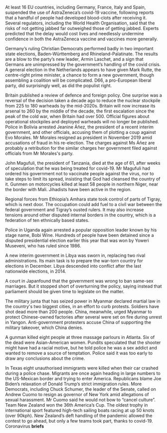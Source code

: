 At least 16 EU countries, including Germany, France, Italy and Spain,
suspended the use of AstraZeneca’s covid-19 vaccine, following reports that
a handful of people had developed blood-clots after receiving it. Several
regulators, including the World Health Organisation, said that the risks of
not getting jabbed far outweighed those of getting jabbed. Experts predicted
that the delay would cost lives and needlessly undermine confidence in both
the AstraZeneca vaccine and vaccines more generally.



Germany’s ruling Christian Democrats performed badly in two important
state elections, Baden-Württemberg and Rhineland-Palatinate. The results
are a blow to the party’s new leader, Armin Laschet, and a sign that
Germans are unimpressed by the government’s handling of the covid crisis.
A general election in the Netherlands appears to have given Mark Rutte, the
centre-right prime minister, a chance to form a new government, though
assembling a coalition will be complicated. D66, a pro-European liberal
party, did surprisingly well, as did the populist right.


Britain published a review of defence and foreign policy. One surprise was a
reversal of the decision taken a decade ago to reduce the nuclear stockpile 
from 225 to 180 warheads by the mid-2020s. Britain will now increase its
arsenal to 260 by the middle of the decade, the first escalation since the peak of the cold war, when Britain had over 500. Official figures about
operational stockpiles and deployed warheads will no longer be published.
Police in Bolivia arrested Jeanine Áñez, the president of a recent interim
government, and other officials, accusing them of plotting a coup against
Evo Morales. Mr Morales resigned as president in November 2019 amid
accusations of fraud in his re-election. The charges against Ms Áñez are
probably a retribution for the similar charges her government filed against
officials from Mr Morales's party.


John Magufuli, the president of Tanzania, died at the age of 61, after weeks
of speculation that he was being treated for covid-19. Mr Magufuli had
ordered his government not to vaccinate people against the virus, nor to take
steps to limit its spread, insisting that God had cleansed the country of it.
Gunmen on motorcycles killed at least 58 people in northern Niger, near the
border with Mali. Jihadists have been active in the region.


Regional forces from Ethiopia’s Amhara state took control of parts of
Tigray, which is next door. The occupation could add fuel to a civil war
between the federal government and Tigray’s ousted rulers. It may also
increase tensions around other disputed internal borders in the country,
which is a federation of ten ethnically based states.


Police in Uganda again arrested a popular opposition leader known by his
stage name, Bobi Wine. Hundreds of people have been detained since a
disputed presidential election earlier this year that was won by Yoweri
Museveni, who has ruled since 1986.


A new interim government in Libya was sworn in, replacing two rival
administrations. Its main task is to prepare the war-torn country for elections
in December. Libya descended into conflict after the last nationwide
elections, in 2014.


A court in Japanfound that the government was wrong to ban same-sex
marriages. But it stopped short of overturning the policy, saying instead that
parliament should be given time to legislate on the matter.


The military junta that has seized power in Myanmar declared martial law in
the country's two biggest cities, in an effort to curb protests. Soldiers have
shot dead more than 200 people. China, meanwhile, urged Myanmar to
protect Chinese-owned factories after several were set on fire during unrest
in Yangon. Anti-government protesters accuse China of supporting the
military takeover, which China denies.


A gunman killed eight people at three massage parlours in Atlanta. Six of
the dead were Asian-American women. Pundits speculated that the shooter
might have had a racial motive, but he told police he was a sex addict and
wanted to remove a source of temptation. Police said it was too early to
draw any conclusions about the crime.


In Texas eight unauthorised immigrants were killed when their car crashed
during a police chase. Migrants are once again heading in large numbers to
the US-Mexican border and trying to enter America. Republicans blame Joe
Biden’s relaxation of Donald Trump’s strict immigration rules.
More Democrats, including Chuck Schumer, the leader of the Senate, called
on Andrew Cuomo to resign as governor of New York amid allegations of
sexual harassment. Mr Cuomo said he would not bow to “cancel culture”.
Team New Zealand won the 36th America’s Cup. The oldest trophy in
international sport featured high-tech sailing boats racing at up 50 knots
(over 90kph). New Zealand’s deft handling of the pandemic allowed the
contest to go ahead, but only a few teams took part, thanks to covid-19.
Coronavirus **briefs**
